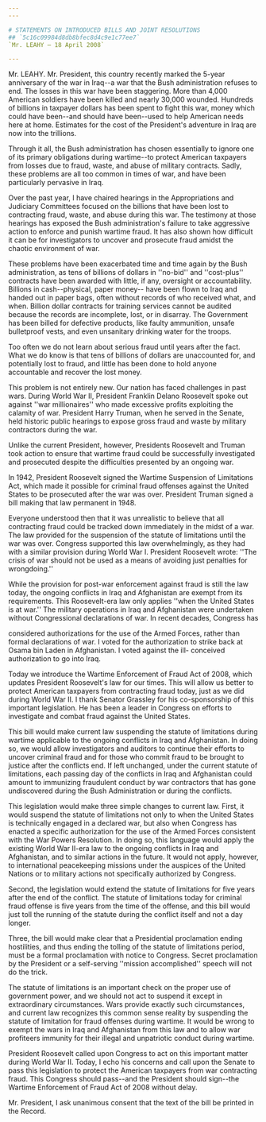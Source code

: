 ```yaml
---
---

# STATEMENTS ON INTRODUCED BILLS AND JOINT RESOLUTIONS
## `5c16c09984d8db8bfec8d4c9e1c77ee7`
`Mr. LEAHY — 18 April 2008`

---
```



Mr. LEAHY. Mr. President, this country recently marked the 5-year 
anniversary of the war in Iraq--a war that the Bush administration 
refuses to end. The losses in this war have been staggering. More than 
4,000 American soldiers have been killed and nearly 30,000 wounded. 
Hundreds of billions in taxpayer dollars has been spent to fight this 
war, money which could have been--and should have been--used to help 
American needs here at home. Estimates for the cost of the President's 
adventure in Iraq are now into the trillions.

Through it all, the Bush administration has chosen essentially to 
ignore one of its primary obligations during wartime--to protect 
American taxpayers from losses due to fraud, waste, and abuse of 
military contracts. Sadly, these problems are all too common in times 
of war, and have been particularly pervasive in Iraq.

Over the past year, I have chaired hearings in the Appropriations and 
Judiciary Committees focused on the billions that have been lost to 
contracting fraud, waste, and abuse during this war. The testimony at 
those hearings has exposed the Bush administration's failure to take 
aggressive action to enforce and punish wartime fraud. It has also 
shown how difficult it can be for investigators to uncover and 
prosecute fraud amidst the chaotic environment of war.

These problems have been exacerbated time and time again by the Bush 
administration, as tens of billions of dollars in ''no-bid'' and 
''cost-plus'' contracts have been awarded with little, if any, 
oversight or accountability. Billions in cash--physical, paper money--
have been flown to Iraq and handed out in paper bags, often without 
records of who received what, and when. Billion dollar contracts for 
training services cannot be audited because the records are incomplete, 
lost, or in disarray. The Government has been billed for defective 
products, like faulty ammunition, unsafe bulletproof vests, and even 
unsanitary drinking water for the troops.

Too often we do not learn about serious fraud until years after the 
fact. What we do know is that tens of billions of dollars are 
unaccounted for, and potentially lost to fraud, and little has been 
done to hold anyone accountable and recover the lost money.

This problem is not entirely new. Our nation has faced challenges in 
past wars. During World War II, President Franklin Delano Roosevelt 
spoke out against ''war millionaires'' who made excessive profits 
exploiting the calamity of war. President Harry Truman, when he served 
in the Senate, held historic public hearings to expose gross fraud and 
waste by military contractors during the war.

Unlike the current President, however, Presidents Roosevelt and 
Truman took action to ensure that wartime fraud could be successfully 
investigated and prosecuted despite the difficulties presented by an 
ongoing war.

In 1942, President Roosevelt signed the Wartime Suspension of 
Limitations Act, which made it possible for criminal fraud offenses 
against the United States to be prosecuted after the war was over. 
President Truman signed a bill making that law permanent in 1948.

Everyone understood then that it was unrealistic to believe that all 
contracting fraud could be tracked down immediately in the midst of a 
war. The law provided for the suspension of the statute of limitations 
until the war was over. Congress supported this law overwhelmingly, as 
they had with a similar provision during World War I. President 
Roosevelt wrote: ''The crisis of war should not be used as a means of 
avoiding just penalties for wrongdoing.''

While the provision for post-war enforcement against fraud is still 
the law today, the ongoing conflicts in Iraq and Afghanistan are exempt 
from its requirements. This Roosevelt-era law only applies ''when the 
United States is at war.'' The military operations in Iraq and 
Afghanistan were undertaken without Congressional declarations of war. 
In recent decades, Congress has


considered authorizations for the use of the Armed Forces, rather than 
formal declarations of war. I voted for the authorization to strike 
back at Osama bin Laden in Afghanistan. I voted against the ill-
conceived authorization to go into Iraq.

Today we introduce the Wartime Enforcement of Fraud Act of 2008, 
which updates President Roosevelt's law for our times. This will allow 
us better to protect American taxpayers from contracting fraud today, 
just as we did during World War II. I thank Senator Grassley for his 
co-sponsorship of this important legislation. He has been a leader in 
Congress on efforts to investigate and combat fraud against the United 
States.

This bill would make current law suspending the statute of 
limitations during wartime applicable to the ongoing conflicts in Iraq 
and Afghanistan. In doing so, we would allow investigators and auditors 
to continue their efforts to uncover criminal fraud and for those who 
commit fraud to be brought to justice after the conflicts end. If left 
unchanged, under the current statute of limitations, each passing day 
of the conflicts in Iraq and Afghanistan could amount to immunizing 
fraudulent conduct by war contractors that has gone undiscovered during 
the Bush Administration or during the conflicts.

This legislation would make three simple changes to current law. 
First, it would suspend the statute of limitations not only to when the 
United States is technically engaged in a declared war, but also when 
Congress has enacted a specific authorization for the use of the Armed 
Forces consistent with the War Powers Resolution. In doing so, this 
language would apply the existing World War II-era law to the ongoing 
conflicts in Iraq and Afghanistan, and to similar actions in the 
future. It would not apply, however, to international peacekeeping 
missions under the auspices of the United Nations or to military 
actions not specifically authorized by Congress.

Second, the legislation would extend the statute of limitations for 
five years after the end of the conflict. The statute of limitations 
today for criminal fraud offense is five years from the time of the 
offense, and this bill would just toll the running of the statute 
during the conflict itself and not a day longer.

Three, the bill would make clear that a Presidential proclamation 
ending hostilities, and thus ending the tolling of the statute of 
limitations period, must be a formal proclamation with notice to 
Congress. Secret proclamation by the President or a self-serving 
''mission accomplished'' speech will not do the trick.

The statute of limitations is an important check on the proper use of 
government power, and we should not act to suspend it except in 
extraordinary circumstances. Wars provide exactly such circumstances, 
and current law recognizes this common sense reality by suspending the 
statute of limitation for fraud offenses during wartime. It would be 
wrong to exempt the wars in Iraq and Afghanistan from this law and to 
allow war profiteers immunity for their illegal and unpatriotic conduct 
during wartime.

President Roosevelt called upon Congress to act on this important 
matter during World War II. Today, I echo his concerns and call upon 
the Senate to pass this legislation to protect the American taxpayers 
from war contracting fraud. This Congress should pass--and the 
President should sign--the Wartime Enforcement of Fraud Act of 2008 
without delay.

Mr. President, I ask unanimous consent that the text of the bill be 
printed in the Record.